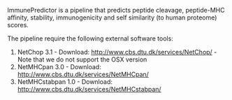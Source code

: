 ImmunePredictor is a pipeline that predicts peptide cleavage, peptide-MHC affinity, stability, immunogenicity and self similarity (to human proteome) scores.

The pipeline require the following external software tools:
1. NetChop 3.1 - Download: http://www.cbs.dtu.dk/services/NetChop/  - Note that we do not support the OSX version
2. NetMHCpan 3.0  - Download: http://www.cbs.dtu.dk/services/NetMHCpan/
3. NetMHCstabpan 1.0 - Download: http://www.cbs.dtu.dk/services/NetMHCstabpan/
